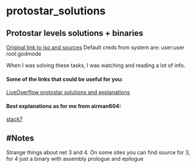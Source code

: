 # protostar_solutions
<h2>Protostar levels solutions + binaries</h2>

<a href="https://exploit-exercises.lains.space/protostar/">Original link to iso and sources</a>
Default creds from system are:
user:user
root:godmode

When I was solving these tasks, I was watching and reading a lot of info.

<h4>Some of the links that could be useful for you:</h4>

 <a href="https://old.liveoverflow.com/binary_hacking/protostar/">LiveOverflow protostar solutions and explanations</a> 

<h4>Best explanations as for me from airman604:</h4>

<a href="https://medium.com/@airman604/protostar-stack7-walkthrough-2aa2428be3e0">stack7</a> 

<h2>#Notes</h2>

Strange things about net 3 and 4. On some sites you can find source for 3, for 4 just a binary with assembly prologue and epilogue
